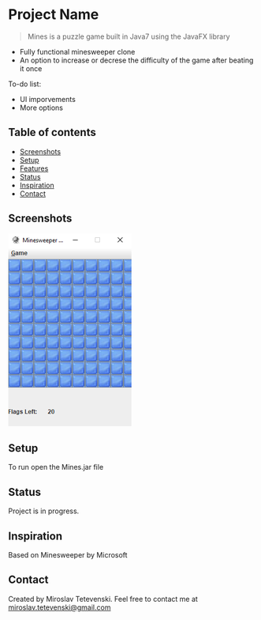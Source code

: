# Project Name
> Mines is a puzzle game built in Java7 using the JavaFX library

* Fully functional minesweeper clone
* An option to increase or decrese the difficulty of the game after beating it once

To-do list:
* UI imporvements
* More options

## Table of contents
* [Screenshots](#screenshots)
* [Setup](#setup)
* [Features](#features)
* [Status](#status)
* [Inspiration](#inspiration)
* [Contact](#contact)

## Screenshots
![Example screenshot](./readme-img/screenshot.png)

## Setup
To run open the Mines.jar file

## Status
Project is in progress.

## Inspiration
Based on Minesweeper by Microsoft

## Contact
Created by Miroslav Tetevenski. Feel free to contact me at miroslav.tetevenski@gmail.com